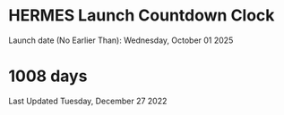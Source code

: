 # HERMES Launch Countdown Clock

Launch date (No Earlier Than): Wednesday, October 01 2025
# 1008 days

Last Updated Tuesday, December 27 2022
